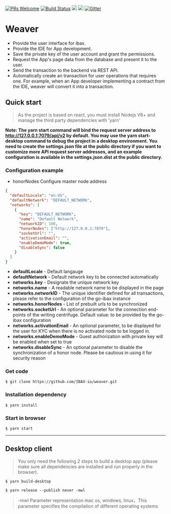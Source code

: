 [![PRs Welcome](https://img.shields.io/badge/PRs-welcome-brightgreen.svg?style=flat-square)](http://makeapullrequest.com)
[![Build Status](https://travis-ci.org/IBAX/ibax-front.svg?branch=master)](https://travis-ci.org/IBAX/ibax-front)
[![](https://tokei.rs/b1/github/IBAX/ibax-front)](https://github.com/IBAX/ibax-front)
![](https://reposs.herokuapp.com/?path=IBAX/ibax-front&style=flat)
[![Gitter](https://badges.gitter.im/Join%20Chat.svg)](https://gitter.im/IBAX?utm_source=badge&utm_medium=badge&utm_campaign=pr-badge)

# Weaver

- Provide the user interface for ibax.
- Provide the IDE for App development.
- Save the private key of the user account and grant the permissions.
- Request the App's page data from the database and present it to the user.
- Send the transaction to the backend via REST API.
- Automatically create an transaction for user operations that requires one. For example, when an App developer implementing a contract from the IDE, weaver will convert it into a transaction.

## Quick start

> As the project is based on react, you must install Nodejs V6+ and manage the third party dependencies with 'yarn'

**Note: The yarn start command will bind the request server address to http://127.0.0.1:7079/api/v2 by default. You may use the yarn start-desktop command to debug the project in a desktop environment. You need to create the settings.json file at the public directory if you want to customize more API request server addresses, and an example configuration is available in the settings.json.dist at the public directory.**

### Configuration example

- honorNodes Configure master node address

```json
{
  "defaultLocale": "en-US",
  "defaultNetwork": "DEFAULT_NETWORK",
  "networks": [
    {
      "key": "DEFAULT_NETWORK",
      "name": "Default Network",
      "networkID": 100,
      "honorNodes": ["http://127.0.0.1:7079"],
      "socketUrl": "",
      "activationEmail": "",
      "enableDemoMode": true,
      "disableSync": false
    }
  ]
}
```

- **defaultLocale** - Default langauge
- **defaultNetwork** - Default network key to be connected automatically
- **networks.key** - Designate the unique network key
- **networks.name** - A readable network name to be displayed in the page
- **networks.networkID** - The unique identifier defined for all transactions, please refer to the configuration of the go-ibax instance
- **networks.honorNodes** - List of prebuilt urls to be synchronized
- **networks.socketUrl** - An optional parameter for the connection end-points of the writing centrifuge. Default value: to be provided by the go-ibax configuration
- **networks.activationEmail** - An optional parameter, to be displayed for the user for KYC when there is no activated node to be logged in.
- **networks.enableDemoMode** - Guest authorization with private key will be enabled when set to true
- **networks.disableSync** - An optional parameter to disable the synchronization of a honor node. Please be cautious in using it for security reason

### Get code

`$ git clone https://github.com/IBAX-io/weaver.git`

### Installation dependency

`$ yarn install`

### Start in browser

`$ yarn start`

---

## Desktop client

> You only need the following 2 steps to build a desktop app (please make sure all dependencies are installed and run properly in the browser).

`$ yarn build-desktop`

`$ yarn release --publish never -mwl`

> -mwl Parameter representation mac os, windows, linux，This parameter specifies the compilation of different operating systems
